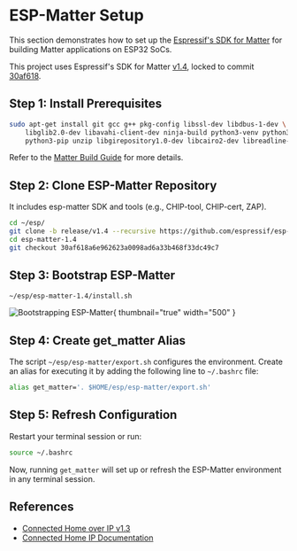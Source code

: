 <show-structure/>

# ESP-Matter Setup

This section demonstrates how to set up the [Espressif's SDK for Matter](Espressif.md#esp-idf-framework) for building 
Matter applications on ESP32 SoCs.

This project uses Espressif's SDK for Matter [v1.4](https://github.com/espressif/esp-matter/tree/release/v1.4), locked to
commit [30af618](https://github.com/espressif/esp-matter/commit/30af618a6e962623a0098ad6a33b468f33dc49c7).

## Step 1: Install Prerequisites

```Bash
sudo apt-get install git gcc g++ pkg-config libssl-dev libdbus-1-dev \
 	libglib2.0-dev libavahi-client-dev ninja-build python3-venv python3-dev \
 	python3-pip unzip libgirepository1.0-dev libcairo2-dev libreadline-dev
```

Refer to the [Matter Build Guide](https://github.com/espressif/connectedhomeip/blob/v1.3-branch/docs/guides/BUILDING.md)
for more details.

## Step 2: Clone ESP-Matter Repository

It includes esp-matter SDK and tools (e.g., CHIP-tool, CHIP-cert, ZAP).

```Bash
cd ~/esp/
git clone -b release/v1.4 --recursive https://github.com/espressif/esp-matter.git esp-matter-1.4
cd esp-matter-1.4
git checkout 30af618a6e962623a0098ad6a33b468f33dc49c7
```

## Step 3: Bootstrap ESP-Matter

```Bash
~/esp/esp-matter-1.4/install.sh
```

![Bootstrapping ESP-Matter](image14.png){ thumbnail="true" width="500" }

## Step 4: Create get_matter Alias

The script `~/esp/esp-matter/export.sh` configures the environment. Create an alias for executing it by adding the
following line to `~/.bashrc` file:

```Bash
alias get_matter='. $HOME/esp/esp-matter/export.sh'
```

## Step 5: Refresh Configuration

Restart your terminal session or run:

```Bash
source ~/.bashrc
```

Now, running `get_matter` will set up or refresh the ESP-Matter environment in any terminal session.

## References

- [Connected Home over IP v1.3](https://github.com/espressif/connectedhomeip/tree/v1.3-branch)
- [Connected Home IP Documentation](https://project-chip.github.io/connectedhomeip-doc/index.html)